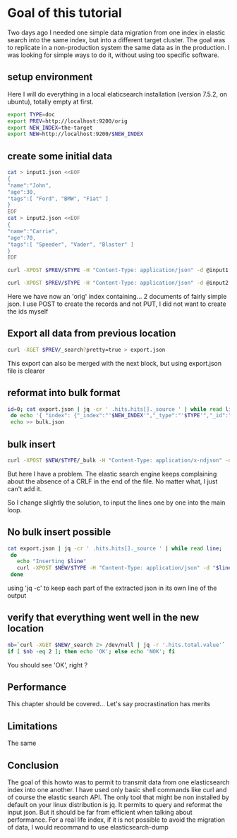 # Goal of this tutorial

Two days ago I needed one simple data migration from one index in elastic search into the same index, but into a different target cluster. The goal was to replicate in a non-production system the same data as in the production.
I was looking for simple ways to do it, without using too specific software. 

## setup environment

Here I will do everything in a local elaticsearch installation (version 7.5.2, on ubuntu), totally empty at first.

````sh
export TYPE=doc
export PREV=http://localhost:9200/orig
export NEW_INDEX=the-target
export NEW=http://localhost:9200/$NEW_INDEX
````
## create some initial data
````sh
cat > input1.json <<EOF
{
"name":"John",
"age":30,
"tags":[ "Ford", "BMW", "Fiat" ]
}
EOF
cat > input2.json <<EOF
{
"name":"Carrie",
"age":70,
"tags":[ "Speeder", "Vader", "Blaster" ]
}
EOF

curl -XPOST $PREV/$TYPE -H "Content-Type: application/json" -d @input1.json

curl -XPOST $PREV/$TYPE -H "Content-Type: application/json" -d @input2.json

````
Here we have now an 'orig' index containing... 2 documents of fairly simple json.
I use POST to create the records and not PUT, I did not want to create the ids myself

## Export all data from previous location
````sh
curl -XGET $PREV/_search?pretty=true > export.json
````
This export can also be merged with the next block, but using export.json file is clearer

## reformat into bulk format
````sh
id=0; cat export.json | jq -cr ' .hits.hits[]._source ' | while read line;
 do echo '{ "index": {"_index":"'$NEW_INDEX'","_type":"'$TYPE'","_id":"'$id'" }}'; echo $line; id=`expr $id + 1`; done > bulk.json
 echo >> bulk.json
````

## bulk insert
````sh
curl -XPOST $NEW/$TYPE/_bulk -H "Content-Type: application/x-ndjson" -d @./bulk.json 
````
But here I have a problem. The elastic search engine keeps complaining about the absence of a CRLF in the end of the file. No matter what, I just can't add it.

So I change slightly the solution, to input the lines one by one into the main loop.

## No bulk insert possible
````sh
cat export.json | jq -cr ' .hits.hits[]._source ' | while read line;
 do 
   echo "Inserting $line"
   curl -XPOST $NEW/$TYPE -H "Content-Type: application/json" -d "$line" 
 done
````
using 'jq -c' to keep each part of the extracted json in its own line of the output

## verify that everything went well in the new location
````sh
nb=`curl -XGET $NEW/_search 2> /dev/null | jq -r '.hits.total.value'`
if [ $nb -eq 2 ]; then echo 'OK'; else echo 'NOK'; fi
````
You should see 'OK', right ?

## Performance
This chapter should be covered... Let's say procrastination has merits

## Limitations
The same

## Conclusion
The goal of this howto was to permit to transmit data from one elasticsearch index into one another. 
I have used only basic shell commands like curl and of course the elastic search API.
The only tool that might be non installed by default on your linux distribution is jq. It permits to query and reformat the input json.
But it should be far from efficient when talking about performance. For a real life index, if it is not possible to avoid the migration of data, I would recommand to use elasticsearch-dump


